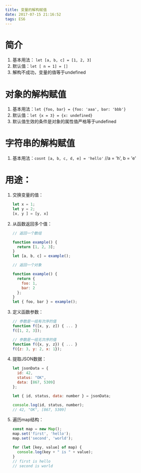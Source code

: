 ```yaml
---
title: 变量的解构赋值
date: 2017-07-15 21:16:52
tags: ES6
---
```






# 简介

1. 基本用法： `let [a, b, c] = [1, 2, 3]`
2. 默认值：`let [ n = 1] = []`
3. 解构不成功，变量的值等于undefined

<!-- more -->

# 对象的解构赋值

1. 基本用法：`let {foo, bar} = {foo: 'aaa', bar: 'bbb'}`
2. 默认值：`let {x = 3} = {x: undefined}`
3. 默认值生效的条件是对象的属性值严格等于undefined

# 字符串的解构赋值

1. 基本用法：`cosnt [a, b, c, d, e] = 'hello'` //a = 'h', b = 'e'

# 用途：

1. 交换变量的值： 

      ```js
      let x = 1;
      let y = 2;
      [x, y ] = [y, x]
      ```

2. 从函数返回多个值：

      ```js
      // 返回一个数组

      function example() {
        return [1, 2, 3];
      }
      let [a, b, c] = example();

      // 返回一个对象

      function example() {
        return {
          foo: 1,
          bar: 2
        };
      }
      let { foo, bar } = example();
      ```

3. 定义函数参数：

      ```js
      // 参数是一组有次序的值
      function f([x, y, z]) { ... }
      f([1, 2, 3]);

      // 参数是一组无次序的值
      function f({x, y, z}) { ... }
      f({z: 3, y: 2, x: 1});
      ```

4. 提取JSON数据：

      ```js
      let jsonData = {
        id: 42,
        status: "OK",
        data: [867, 5309]
      };

      let { id, status, data: number } = jsonData;

      console.log(id, status, number);
      // 42, "OK", [867, 5309]
      ```

5. 遍历map结构：

      ```js
      const map = new Map();
      map.set('first', 'hello');
      map.set('second', 'world');

      for (let [key, value] of map) {
        console.log(key + " is " + value);
      }
      // first is hello
      // second is world
      ```
